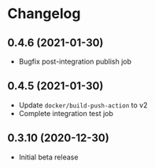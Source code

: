 # Changelog

## 0.4.6 (2021-01-30)

* Bugfix post-integration publish job

## 0.4.5 (2021-01-30)

* Update `docker/build-push-action` to v2
* Complete integration test job

## 0.3.10 (2020-12-30)

* Initial beta release
